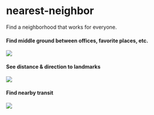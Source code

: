 # nearest-neighbor

Find a neighborhood that works for everyone.

#### Find middle ground between offices, favorite places, etc.
![](http://cl.ly/Zb4L/radii.png)

#### See distance & direction to landmarks
![](http://cl.ly/ZaKc/polyline.png)

#### Find nearby transit
![](http://cl.ly/ZaWc/cta.png)
